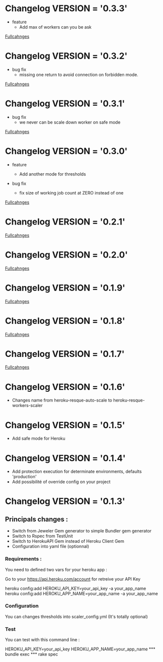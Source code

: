 # Changelog  VERSION = '0.3.3'

* feature
  * Add max of workers can you be ask

[Fullcahnges](https://github.com/joel/heroku-resque-workers-scaler/pull/11)

# Changelog  VERSION = '0.3.2'

* bug fix
  * missing one return to avoid connection on forbidden mode.

[Fullcahnges](https://github.com/joel/heroku-resque-workers-scaler/pull/10)

# Changelog  VERSION = '0.3.1'

* bug fix
  * we never can be scale down worker on safe mode

[Fullcahnges](https://github.com/joel/heroku-resque-workers-scaler/pull/9)

# Changelog  VERSION = '0.3.0'
* feature
  * Add another mode for thresholds

* bug fix
  * fix size of working job count at ZERO instead of one

[Fullcahnges](https://github.com/joel/heroku-resque-workers-scaler/pull/8)

# Changelog  VERSION = '0.2.1'

[Fullcahnges](https://github.com/joel/heroku-resque-workers-scaler/pull/7)

# Changelog  VERSION = '0.2.0'

[Fullcahnges](https://github.com/joel/heroku-resque-workers-scaler/pull/6)

# Changelog  VERSION = '0.1.9'

[Fullcahnges](https://github.com/joel/heroku-resque-workers-scaler/pull/5)

# Changelog  VERSION = '0.1.8'

[Fullcahnges](https://github.com/joel/heroku-resque-workers-scaler/pull/4)

# Changelog  VERSION = '0.1.7'

[Fullcahnges](https://github.com/joel/heroku-resque-workers-scaler/pull/4)

# Changelog  VERSION = '0.1.6'

* Changes name from heroku-resque-auto-scale to heroku-resque-workers-scaler

# Changelog  VERSION = '0.1.5'

* Add safe mode for Heroku

# Changelog  VERSION = '0.1.4'

* Add protection execution for determinate environments, defaults 'production'
* Add possibilité of override config on your project

# Changelog  VERSION = '0.1.3'

## Principals changes :

* Switch from Jeweler Gem generator to simple Bundler gem generator
* Switch to Rspec from TestUnit
* Switch to HerokuAPI Gem instead of Heroku Client Gem
* Configuration into yaml file (optionnal)

### Requirements :

You need to defined two vars for your heroku app :

Go to your https://api.heroku.com/account for retreive your API Key

heroku config:add HEROKU_API_KEY=your_api_key -a your_app_name
heroku config:add HEROKU_APP_NAME=your_app_name -a your_app_name

### Configuration

You can changes thresholds into scaler_config.yml (It's totally optional)

### Test

You can test with this command line :

  HEROKU_API_KEY=your_api_key HEROKU_APP_NAME=your_app_name *** bundle exec *** rake spec
